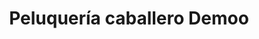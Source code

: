 ---
title: "Peluquería caballero Demoo"
url: /mancha-real/peluqueria-caballero-demoo/
shop: peluquería
---